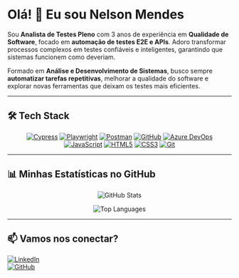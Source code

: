 # Olá! 👋 Eu sou Nelson Mendes

Sou **Analista de Testes Pleno** com 3 anos de experiência em **Qualidade de Software**, focado em **automação de testes E2E e APIs**. Adoro transformar processos complexos em testes confiáveis e inteligentes, garantindo que sistemas funcionem como deveriam.  

Formado em **Análise e Desenvolvimento de Sistemas**, busco sempre **automatizar tarefas repetitivas**, melhorar a qualidade do software e explorar novas ferramentas que deixam os testes mais eficientes.  

---

## 🛠 Tech Stack

<p align="center">
  <a href="https://www.cypress.io/"><img src="https://img.shields.io/badge/-Cypress-0055FF?style=for-the-badge&logo=cypress&logoColor=white" alt="Cypress" /></a>
  <a href="https://playwright.dev/"><img src="https://img.shields.io/badge/-Playwright-000000?style=for-the-badge&logo=playwright&logoColor=white" alt="Playwright" /></a>
  <a href="https://www.postman.com/"><img src="https://img.shields.io/badge/-Postman-FF6C37?style=for-the-badge&logo=postman&logoColor=white" alt="Postman" /></a>
  <a href="https://github.com/NelsoonMendeees"><img src="https://img.shields.io/badge/-GitHub-181717?style=for-the-badge&logo=github&logoColor=white" alt="GitHub" /></a>
  <a href="https://azure.microsoft.com/services/devops/"><img src="https://img.shields.io/badge/-Azure_DevOps-0078D4?style=for-the-badge&logo=azuredevops&logoColor=white" alt="Azure DevOps" /></a>
  <a href="https://www.javascript.com/"><img src="https://img.shields.io/badge/-JavaScript-F7DF1E?style=for-the-badge&logo=javascript&logoColor=black" alt="JavaScript" /></a>
  <a href="https://developer.mozilla.org/docs/Web/HTML"><img src="https://img.shields.io/badge/-HTML5-E34F26?style=for-the-badge&logo=html5&logoColor=white" alt="HTML5" /></a>
  <a href="https://developer.mozilla.org/docs/Web/CSS"><img src="https://img.shields.io/badge/-CSS3-1572B6?style=for-the-badge&logo=css3&logoColor=white" alt="CSS3" /></a>
  <a href="https://git-scm.com/"><img src="https://img.shields.io/badge/-Git-F05032?style=for-the-badge&logo=git&logoColor=white" alt="Git" /></a>
</p>

---

## 📊 Minhas Estatísticas no GitHub

<p align="center">
  <img src="https://github-readme-stats.vercel.app/api?username=NelsoonMendeees&show_icons=true&theme=radical" alt="GitHub Stats" />
</p>

<p align="center">
  <img src="https://github-readme-stats.vercel.app/api/top-langs/?username=NelsoonMendeees&layout=compact&theme=radical" alt="Top Languages" />
</p>

---

## 📫 Vamos nos conectar?

[![LinkedIn](https://img.shields.io/badge/-LinkedIn-0077B5?style=for-the-badge&logo=linkedin&logoColor=white)](https://www.linkedin.com/in/nelsongomees/)  
[![GitHub](https://img.shields.io/badge/-GitHub-181717?style=for-the-badge&logo=github&logoColor=white)](https://github.com/NelsoonMendeees)
